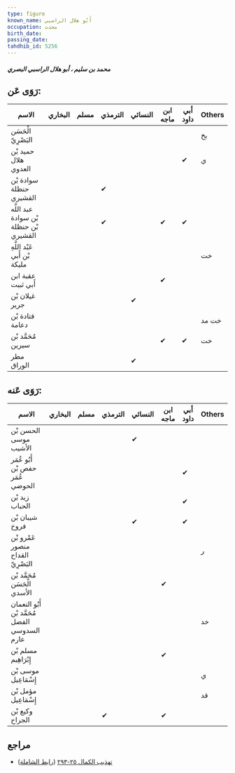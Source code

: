 ```yaml
---
type: figure
known_name: أَبُو هلال الراسبي
occupation: محدث
birth_date:
passing_date:
tahdhib_id: 5256
---
```

##### محمد بن سليم ، أبو هلال الراسبي البصري

## رَوَى عَن:
| الاسم                                  | البخاري | مسلم | الترمذي | النسائي | ابن ماجه | أبي داود | Others |
| -------------------------------------- | ------- | ---- | ------- | ------- | -------- | -------- | ------ |
| الْحَسَن البَصْرِيّ                    |         |      |         |         |          |          | بخ     |
| حميد بْن هلال العدوي                   |         |      |         |         |          | ✔        | ي      |
| سوادة بْن حنظلة القشيري                |         |      | ✔       |         |          |          |        |
| عبد اللَّه بْن سوادة بْن حنظلة القشيري |         |      | ✔       |         | ✔        | ✔        |        |
| عَبْد اللَّهِ بْن أَبي مليكة           |         |      |         |         |          |          | خت     |
| عقبة ابن أَبي ثبيت                     |         |      |         |         | ✔        |          |        |
| غيلان بْن جرير                         |         |      |         | ✔       |          |          |        |
| قتادة بْن دعامة                        |         |      |         |         |          |          | خت مد  |
| مُحَمَّد بْن سيرين                     |         |      |         |         | ✔        | ✔        | خت     |
| مطر الوراق                             |         |      |         | ✔       |          |          |        |
## رَوَى عَنه:
| الاسم                                         | البخاري | مسلم | الترمذي | النسائي | ابن ماجه | أبي داود | Others |
| --------------------------------------------- | ------- | ---- | ------- | ------- | -------- | -------- | ------ |
| الحسن بْن موسى الأشيب                         |         |      |         | ✔       |          |          |        |
| أَبُو عُمَر حفص بْن عُمَر الحوضي              |         |      |         |         |          | ✔        |        |
| زيد بْن الحباب                                |         |      |         |         |          | ✔        |        |
| شيبان بْن فروخ                                |         |      |         | ✔       |          | ✔        |        |
| عَمْرو بْن منصور القداح البَصْرِيّ            |         |      |         |         |          |          | ر      |
| مُحَمَّد بْن الْحَسَن الأسدي                  |         |      |         |         | ✔        |          |        |
| أَبُو النعمان مُحَمَّد بْن الفضل السدوسي عارم |         |      |         |         |          |          | خد     |
| مسلم بْن إِبْرَاهِيم                          |         |      |         |         | ✔        |          |        |
| موسى بْن إِسْمَاعِيل                          |         |      |         |         |          |          | ي      |
| مؤمل بْن إِسْمَاعِيل                          |         |      |         |         |          |          | قد     |
| وكيع بْن الجراح                               |         |      | ✔       |         | ✔        |          |        |
## مراجع
- [تهذيب الكمال ٢٥-٢٩٣](obsidian://open?vault=Tahdhib-al-Kamal&file=Figures/٥٢٥٦-محمد%20بن%20سليم%20،%20أبو%20هلال%20الراسبي%20البصري) ([رابط الشاملة](https://shamela.ws/book/3722/13386))